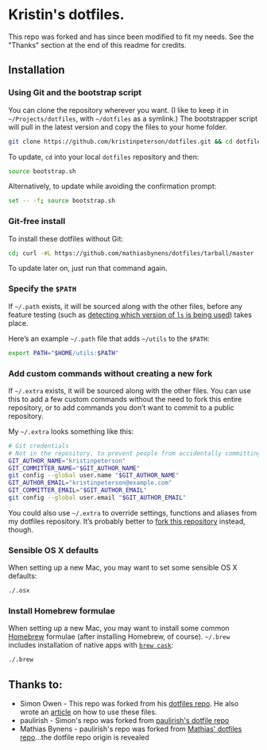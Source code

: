 # Kristin's dotfiles.

This repo was forked and has since been modified to fit my needs.  See the "Thanks" section at the end of this readme for credits.

## Installation

### Using Git and the bootstrap script

You can clone the repository wherever you want. (I like to keep it in `~/Projects/dotfiles`, with `~/dotfiles` as a symlink.) The bootstrapper script will pull in the latest version and copy the files to your home folder.

```bash
git clone https://github.com/kristinpeterson/dotfiles.git && cd dotfiles && source bootstrap.sh
```

To update, `cd` into your local `dotfiles` repository and then:

```bash
source bootstrap.sh
```

Alternatively, to update while avoiding the confirmation prompt:

```bash
set -- -f; source bootstrap.sh
```

### Git-free install

To install these dotfiles without Git:

```bash
cd; curl -#L https://github.com/mathiasbynens/dotfiles/tarball/master | tar -xzv --strip-components 1 --exclude={README.md,bootstrap.sh,LICENSE-MIT.txt}
```

To update later on, just run that command again.

### Specify the `$PATH`

If `~/.path` exists, it will be sourced along with the other files, before any feature testing (such as [detecting which version of `ls` is being used](https://github.com/mathiasbynens/dotfiles/blob/aff769fd75225d8f2e481185a71d5e05b76002dc/.aliases#L21-26)) takes place.

Here’s an example `~/.path` file that adds `~/utils` to the `$PATH`:

```bash
export PATH="$HOME/utils:$PATH"
```

### Add custom commands without creating a new fork

If `~/.extra` exists, it will be sourced along with the other files. You can use this to add a few custom commands without the need to fork this entire repository, or to add commands you don’t want to commit to a public repository.

My `~/.extra` looks something like this:

```bash
# Git credentials
# Not in the repository, to prevent people from accidentally committing under my name
GIT_AUTHOR_NAME="kristinpeterson"
GIT_COMMITTER_NAME="$GIT_AUTHOR_NAME"
git config --global user.name "$GIT_AUTHOR_NAME"
GIT_AUTHOR_EMAIL="kristinpeterson@example.com"
GIT_COMMITTER_EMAIL="$GIT_AUTHOR_EMAIL"
git config --global user.email "$GIT_AUTHOR_EMAIL"
```

You could also use `~/.extra` to override settings, functions and aliases from my dotfiles repository. It’s probably better to [fork this repository](https://github.com/mathiasbynens/dotfiles/fork) instead, though.

### Sensible OS X defaults

When setting up a new Mac, you may want to set some sensible OS X defaults:

```bash
./.osx
```

### Install Homebrew formulae

When setting up a new Mac, you may want to install some common [Homebrew](http://brew.sh/) formulae (after installing Homebrew, of course). `~/.brew` includes installation of native apps with [`brew cask`](https://github.com/phinze/homebrew-cask):

```bash
./.brew
```

## Thanks to:

* Simon Owen - This repo was forked from his [dotfiles repo](https://github.com/simonowendesign/dotfiles). He also wrote an [article](http://net.tutsplus.com/tutorials/tools-and-tips/setting-up-a-mac-dev-machine-from-zero-to-hero-with-dotfiles/) on how to use these files.
* paulirish - Simon's repo was forked from [paulirish's dotfile repo](https://github.com/paulirish/dotfiles)
* Mathias Bynens - paulirish's repo was forked from [Mathias' dotfiles repo](https://github.com/mathiasbynens/dotfiles/)...the dotfile repo origin is revealed
